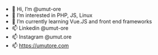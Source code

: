 - 👋 Hi, I’m @umut-ore
- 👀 I’m interested in PHP, JS, Linux
- 🌱 I’m currently learning Vue.JS and front end frameworks
- 📫 Linkedin @umut-ore 
- 📫 Instagram @umut.ore
- 📫 https://umutore.com

<!---
umut-ore/umut-ore is a ✨ special ✨ repository because its `README.md` (this file) appears on your GitHub profile.
You can click the Preview link to take a look at your changes.
--->

